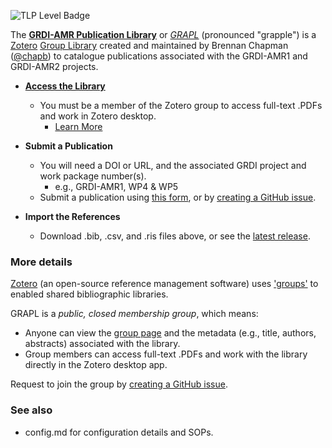 ![TLP Level Badge](https://img.shields.io/badge/TLP-CLEAR-lightgrey)

The [**GRDI-AMR Publication Library**](https://grapl.grdi-amr.com/) or [*GRAPL*](https://grapl.grdi-amr.com/) (pronounced "grapple") is a [Zotero](https://www.zotero.org/) [Group Library](https://www.zotero.org/support/groups) created and maintained by Brennan Chapman ([@chapb](https://github.com/chapb)) to catalogue publications associated with the GRDI-AMR1 and GRDI-AMR2 projects. 

- [**Access the Library**](https://grapl.grdi-amr.com/)
  - You must be a member of the Zotero group to access full-text .PDFs and work in Zotero desktop. 
    - [Learn More](#more-details)

- **Submit a Publication**
  - You will need a DOI or URL, and the associated GRDI project and work package number(s).
    - e.g., GRDI-AMR1, WP4 & WP5
  - Submit a publication using [this form](https://goto.grdi-amr.com/librarysubmit), or by [creating a GitHub issue](https://github.com/grdi-amr/publications/issues/new/choose).

- **Import the References**
  - Download .bib, .csv, and .ris files above, or see the [latest release](https://github.com/grdi-amr/publications/releases).

### More details

[Zotero](https://www.zotero.org/) (an open-source reference management software) uses ['groups'](https://www.zotero.org/support/groups) to enabled shared bibliographic libraries. 

GRAPL is a *public, closed membership group*, which means:

- Anyone can view the [group page](https://grapl.grdi-amr.com/) and the metadata (e.g., title, authors, abstracts) associated with the library.
- Group members can access full-text .PDFs and work with the library directly in the Zotero desktop app.

Request to join the group by [creating a GitHub issue](https://github.com/grdi-amr/publications/issues/new/choose).


### See also

- config.md for configuration details and SOPs.


